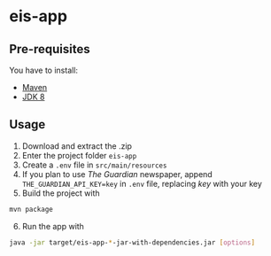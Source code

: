# eis-app

## Pre-requisites
You have to install:
- [Maven](https://maven.apache.org/)
- [JDK 8](https://www.oracle.com/java/technologies/downloads/)

## Usage
1. Download and extract the .zip
2. Enter the project folder `eis-app`
3. Create a `.env` file in `src/main/resources`
4. If you plan to use *The Guardian* newspaper, append `THE_GUARDIAN_API_KEY=key` in `.env` file, replacing *key* with your key
5. Build the project with
```bash
mvn package 
```
6. Run the app with
```bash 
java -jar target/eis-app-*-jar-with-dependencies.jar [options]
```
